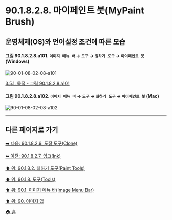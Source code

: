 # 90.1.8.2.8. 마이페인트 붓(MyPaint Brush)
## 운영체제(OS)와 언어설정 조건에 따른 모습

<a id="90-01-08-02-08-a101"></a>

#### 그림 90.1.8.2.8.a101. `이미지 메뉴 바` → `도구` → `칠하기 도구` → `마이페인트 붓` (Windows)
![90-01-08-02-08-a101](https://github.com/wonder13662/gimp/assets/15767104/9328114e-96bb-4ea6-ae1c-93fec8d988b1)

[3.5.1. 목적 - 그림 90.1.8.2.8.a101](./03-05-01-intention.md#90-01-08-02-08-a101)

<a id="90-01-08-02-08-a102"></a>

#### 그림 90.1.8.2.8.a102. `이미지 메뉴 바` → `도구` → `칠하기 도구` → `마이페인트 붓` (Mac)
![90-01-08-02-08-a102](https://github.com/wonder13662/gimp/assets/15767104/0d42b1da-6c70-4766-b3da-9f3a7020cbc8)

***

## 다른 페이지로 가기

[➡️ 다음: 90.1.8.2.9. 도장 도구(Clone)](./90-01-08-02-09-clone.md)

[⬅️ 이전: 90.1.8.2.7. 잉크(Ink)](./90-01-08-02-07-ink.md)

[⬆️ 위: 90.1.8.2. 칠하기 도구(Paint Tools)](./90-01-08-02-00-paint_tools.md)

[⬆️ 위: 90.1.8. 도구(Tools)](./90-01-08-00-tools.md)

[⬆️ 위: 90.1. 이미지 메뉴 바(Image Menu Bar)](./90-01-00-image-menu-bar.md)

[⬆️ 위: 90. 이미지 맵](./90-00-image-map.md)

[🏠 홈](./00-home.md)
